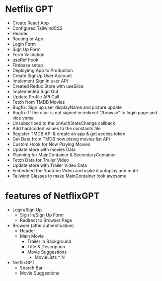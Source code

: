 # Netflix GPT

- Create React App
- Configured TailwindCSS
- Header
- Routing of App
- Login Form
- Sign Up Form
- Form Validation
- useRef hook
- Firebase setup
- Deployimg App to Production
- Create SignUp User Account
- Implement Sign In user API
- Created Redux Store with useSlice
- Implemented Sign Out
- Update Profile API Call
- Fetch from TMDB Movies
- Bugfix: Sign up user displayName and picture update
- Bugfix: If the user is not signed in redirect "/browse" to login page and vice versa
- Unsubscribed to the onAuthStateChange callback
- Add hardcoded values to the constants file
- Register TMDB API & create an app & get access token
- Get Data from TMDB now plaing movies list API
- Custom Hook for Now Playing Movies
- Update store with movies Data
- Planning for MainContainer & SecondaryContainer
- Fetch Data for Trailer Video
- Update store with Trailer Video Data
- Embedded the Youtube Video and make it autoplay and mute
- Tailwind Classes to make MainContainer look awesome

# features of NetflixGPT

- Login/Sign Up 
    - Sign In/Sign Up Form
    - Redirect to Browser Page
- Browser (after authentication)
    - Header
    - Main Movie
        - Trailer in Background
        - Title & Description
        - Movie Suggestions
            - MovieLists * N
- NetflixGPT
    - Search Bar
    - Movie Suggestions